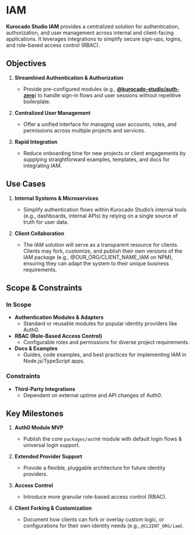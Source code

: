 # IAM

**Kurocado Studio IAM** provides a centralized solution for authentication, authorization, and user
management across internal and client-facing applications. It leverages integrations to simplify
secure sign-ups, logins, and role-based access control (RBAC).

## Objectives

1. **Streamlined Authentication & Authorization**
   - Provide pre-configured modules (e.g., **[@kurocado-studio/auth-zero](Auth0-by-Okta.md)**) to
     handle sign-in flows and user sessions without repetitive boilerplate.

2. **Centralized User Management**
   - Offer a unified interface for managing user accounts, roles, and permissions across multiple
     projects and services.

3. **Rapid Integration**
   - Reduce onboarding time for new projects or client engagements by supplying straightforward
     examples, templates, and docs for integrating IAM.

## Use Cases

1. **Internal Systems & Microservices**
   - Simplify authentication flows within Kurocado Studio’s internal tools (e.g., dashboards,
     internal APIs) by relying on a single source of truth for user data.

2. **Client Collaboration**
   - The IAM solution will serve as a transparent resource for clients. Clients may fork, customize,
     and publish their own versions of the IAM package (e.g., @OUR_ORG/CLIENT_NAME_IAM on NPM),
     ensuring they can adapt the system to their unique business requirements.

## Scope & Constraints

### In Scope

- **Authentication Modules & Adapters**
  - Standard or reusable modules for popular identity providers like Auth0.
- **RBAC (Role-Based Access Control)**
  - Configurable roles and permissions for diverse project requirements.
- **Docs & Examples**
  - Guides, code examples, and best practices for implementing IAM in Node.js/TypeScript apps.

### Constraints

- **Third-Party Integrations**
  - Dependent on external uptime and API changes of Auth0.

## Key Milestones

1. **Auth0 Module MVP**
   - Publish the core `packages/auth0` module with default login flows & universal login support.

2. **Extended Provider Support**
   - Provide a flexible, pluggable architecture for future identity providers.

3. **Access Control**
   - Introduce more granular role-based access control (RBAC).

4. **Client Forking & Customization**
   - Document how clients can fork or overlay custom logic, or configurations for their own identity
     needs (e.g., `@CLIENT_ORG/iam`).
